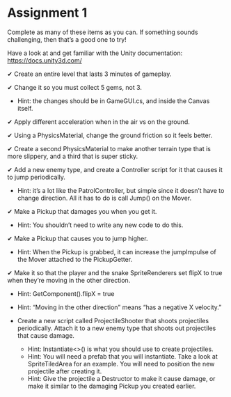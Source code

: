 # Assignment 1
Complete as many of these items as you can. If something sounds challenging, then that’s a good one to try!

Have a look at and get familiar with the Unity documentation:
https://docs.unity3d.com/

✔ Create an entire level that lasts 3 minutes of gameplay.

✔ Change it so you must collect 5 gems, not 3.
  - Hint: the changes should be in GameGUI.cs, and inside the Canvas itself.

✔ Apply different acceleration when in the air vs on the ground.

✔ Using a PhysicsMaterial, change the ground friction so it feels better.

✔ Create a second PhysicsMaterial to make another terrain type that is more slippery, and a third that is super sticky.

✔ Add a new enemy type, and create a Controller script for it that causes it to jump periodically.
 - Hint: it’s a lot like the PatrolController, but simple since it doesn’t have to change direction. All it has to do is call Jump() on the Mover.

✔  Make a Pickup that damages you when you get it.
  - Hint: You shouldn’t need to write any new code to do this.

✔ Make a Pickup that causes you to jump higher.
  - Hint: When the Pickup is grabbed, it can increase the jumpImpulse of the Mover attached to the PickupGetter.

✔ Make it so that the player and the snake SpriteRenderers set flipX to true when they’re moving in the other direction.
  - Hint: GetComponent<SpriteRenderer>().flipX = true
  - Hint: “Moving in the other direction” means “has a negative X velocity.”

- Create a new script called ProjectileShooter that shoots projectiles periodically. Attach it to a new enemy type that shoots out projectiles that cause damage.
  - Hint: Instantiate<>() is what you should use to create projectiles.
  - Hint: You will need a prefab that you will instantiate. Take a look at SpriteTiledArea for an example. You will need to position the new projectile after creating it.
  - Hint: Give the projectile a Destructor to make it cause damage, or make it similar to the damaging Pickup you created earlier.
